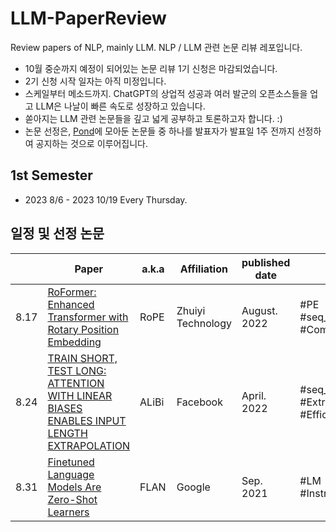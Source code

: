 # LLM-PaperReview
Review papers of NLP, mainly LLM.
NLP / LLM 관련 논문 리뷰 레포입니다.

- 10월 중순까지 예정이 되어있는 논문 리뷰 1기 신청은 마감되었습니다.
- 2기 신청 시작 일자는 아직 미정입니다.
- 스케일부터 메소드까지. ChatGPT의 상업적 성공과 여러 발군의 오픈소스들을 업고 LLM은 나날이 빠른 속도로 성장하고 있습니다.
- 쏟아지는 LLM 관련 논문들을 깊고 넓게 공부하고 토론하고자 합니다. :)
- 논문 선정은, [Pond](./Pond)에 모아둔 논문들 중 하나를 발표자가 발표일 1주 전까지 선정하여 공지하는 것으로 이루어집니다.

## 1st Semester
- 2023 8/6 - 2023 10/19 Every Thursday.

## 일정 및 선정 논문
  | Paper | a.k.a | Affiliation | published date | # | Speaker | Youtube
-- | -- | -- | -- | -- | -- | -- | --
8.17 | [RoFormer: Enhanced Transformer with Rotary Position Embedding](https://arxiv.org/abs/2104.09864) | RoPE | Zhuiyi Technology | August. 2022 | \#PE<br>\#seq_len<br>\#ComplexPlane | 천재원 | [LINK](https://youtu.be/GUo0CzILNis)
8.24 | [TRAIN SHORT, TEST LONG:<br>ATTENTION WITH LINEAR BIASES<br>ENABLES INPUT LENGTH EXTRAPOLATION](https://arxiv.org/abs/2108.12409)| ALiBi | Facebook | April. 2022 | \#seq_len<br>\#Extrapolation<br>\#Efficient | 이주형 | [LINK](https://youtu.be/ZFWZr_32Szg)
8.31 | [Finetuned Language Models Are Zero-Shot Learners](https://arxiv.org/abs/2109.01652) | FLAN | Google | Sep. 2021 | \#LM<br>\#Instruction\#Finetuning | 천소영 | [LINK](https://youtu.be/Ed7VN8y1Qpw)

